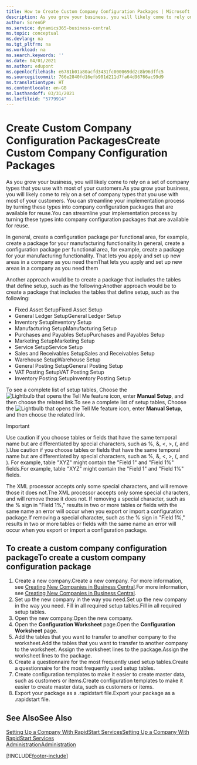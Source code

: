 ```yaml
---
title: How to Create Custom Company Configuration Packages | Microsoft Docs
description: As you grow your business, you will likely come to rely on a set of company types that you use with most of your customers. You can streamline your implementation process by turning these types into company configuration packages that are available for reuse.
author: SorenGP
ms.service: dynamics365-business-central
ms.topic: conceptual
ms.devlang: na
ms.tgt_pltfrm: na
ms.workload: na
ms.search.keywords: ''
ms.date: 04/01/2021
ms.author: edupont
ms.openlocfilehash: e6781b01a80acfd3431fc000069dd2c8b96dffc5
ms.sourcegitcommit: 766e2840fd16efb901d211d7fa64d96766ac99d9
ms.translationtype: HT
ms.contentlocale: en-GB
ms.lasthandoff: 03/31/2021
ms.locfileid: "5779914"
---
```

# <a name="create-custom-company-configuration-packages"></a><span data-ttu-id="a3eee-104">Create Custom Company Configuration Packages</span><span class="sxs-lookup"><span data-stu-id="a3eee-104">Create Custom Company Configuration Packages</span></span>
<span data-ttu-id="a3eee-105">As you grow your business, you will likely come to rely on a set of company types that you use with most of your customers.</span><span class="sxs-lookup"><span data-stu-id="a3eee-105">As you grow your business, you will likely come to rely on a set of company types that you use with most of your customers.</span></span> <span data-ttu-id="a3eee-106">You can streamline your implementation process by turning these types into company configuration packages that are available for reuse.</span><span class="sxs-lookup"><span data-stu-id="a3eee-106">You can streamline your implementation process by turning these types into company configuration packages that are available for reuse.</span></span>  

<span data-ttu-id="a3eee-107">In general, create a configuration package per functional area, for example, create a package for your manufacturing functionality.</span><span class="sxs-lookup"><span data-stu-id="a3eee-107">In general, create a configuration package per functional area, for example, create a package for your manufacturing functionality.</span></span> <span data-ttu-id="a3eee-108">That lets you apply and set up new areas in a company as you need them</span><span class="sxs-lookup"><span data-stu-id="a3eee-108">That lets you apply and set up new areas in a company as you need them</span></span>  

<span data-ttu-id="a3eee-109">Another approach would be to create a package that includes the tables that define setup, such as the following:</span><span class="sxs-lookup"><span data-stu-id="a3eee-109">Another approach would be to create a package that includes the tables that define setup, such as the following:</span></span>  

-   <span data-ttu-id="a3eee-110">Fixed Asset Setup</span><span class="sxs-lookup"><span data-stu-id="a3eee-110">Fixed Asset Setup</span></span>  
-   <span data-ttu-id="a3eee-111">General Ledger Setup</span><span class="sxs-lookup"><span data-stu-id="a3eee-111">General Ledger Setup</span></span>  
-   <span data-ttu-id="a3eee-112">Inventory Setup</span><span class="sxs-lookup"><span data-stu-id="a3eee-112">Inventory Setup</span></span>  
-   <span data-ttu-id="a3eee-113">Manufacturing Setup</span><span class="sxs-lookup"><span data-stu-id="a3eee-113">Manufacturing Setup</span></span>  
-   <span data-ttu-id="a3eee-114">Purchases and Payables Setup</span><span class="sxs-lookup"><span data-stu-id="a3eee-114">Purchases and Payables Setup</span></span>  
-   <span data-ttu-id="a3eee-115">Marketing Setup</span><span class="sxs-lookup"><span data-stu-id="a3eee-115">Marketing Setup</span></span>  
-   <span data-ttu-id="a3eee-116">Service Setup</span><span class="sxs-lookup"><span data-stu-id="a3eee-116">Service Setup</span></span>  
-   <span data-ttu-id="a3eee-117">Sales and Receivables Setup</span><span class="sxs-lookup"><span data-stu-id="a3eee-117">Sales and Receivables Setup</span></span>  
-   <span data-ttu-id="a3eee-118">Warehouse Setup</span><span class="sxs-lookup"><span data-stu-id="a3eee-118">Warehouse Setup</span></span>  
-   <span data-ttu-id="a3eee-119">General Posting Setup</span><span class="sxs-lookup"><span data-stu-id="a3eee-119">General Posting Setup</span></span>  
-   <span data-ttu-id="a3eee-120">VAT Posting Setup</span><span class="sxs-lookup"><span data-stu-id="a3eee-120">VAT Posting Setup</span></span>  
-   <span data-ttu-id="a3eee-121">Inventory Posting Setup</span><span class="sxs-lookup"><span data-stu-id="a3eee-121">Inventory Posting Setup</span></span>  

<span data-ttu-id="a3eee-122">To see a complete list of setup tables, Choose the ![Lightbulb that opens the Tell Me feature](media/ui-search/search_small.png "Tell me what you want to do") icon, enter **Manual Setup**, and then choose the related link.</span><span class="sxs-lookup"><span data-stu-id="a3eee-122">To see a complete list of setup tables, Choose the ![Lightbulb that opens the Tell Me feature](media/ui-search/search_small.png "Tell me what you want to do") icon, enter **Manual Setup**, and then choose the related link.</span></span>  

> [!IMPORTANT]
> <span data-ttu-id="a3eee-123">Use caution if you choose tables or fields that have the same temporal name but are differentiated by special characters, such as %, &, <, >, (, and ).</span><span class="sxs-lookup"><span data-stu-id="a3eee-123">Use caution if you choose tables or fields that have the same temporal name but are differentiated by special characters, such as %, &, <, >, (, and ).</span></span> <span data-ttu-id="a3eee-124">For example, table "XYZ" might contain the "Field 1" and "Field 1%" fields.</span><span class="sxs-lookup"><span data-stu-id="a3eee-124">For example, table "XYZ" might contain the "Field 1" and "Field 1%" fields.</span></span>
>
> <span data-ttu-id="a3eee-125">The XML processor accepts only some special characters, and will remove those it does not.</span><span class="sxs-lookup"><span data-stu-id="a3eee-125">The XML processor accepts only some special characters, and will remove those it does not.</span></span> <span data-ttu-id="a3eee-126">If removing a special character, such as the % sign in "Field 1%," results in two or more tables or fields with the same name an error will occur when you export or import a configuration package.</span><span class="sxs-lookup"><span data-stu-id="a3eee-126">If removing a special character, such as the % sign in "Field 1%," results in two or more tables or fields with the same name an error will occur when you export or import a configuration package.</span></span>

## <a name="to-create-a-custom-company-configuration-package"></a><span data-ttu-id="a3eee-127">To create a custom company configuration package</span><span class="sxs-lookup"><span data-stu-id="a3eee-127">To create a custom company configuration package</span></span>  
1.  <span data-ttu-id="a3eee-128">Create a new company.</span><span class="sxs-lookup"><span data-stu-id="a3eee-128">Create a new company.</span></span> <span data-ttu-id="a3eee-129">For more information, see [Creating New Companies in Business Central](about-new-company.md).</span><span class="sxs-lookup"><span data-stu-id="a3eee-129">For more information, see [Creating New Companies in Business Central](about-new-company.md).</span></span>  
3.  <span data-ttu-id="a3eee-130">Set up the new company in the way you need.</span><span class="sxs-lookup"><span data-stu-id="a3eee-130">Set up the new company in the way you need.</span></span> <span data-ttu-id="a3eee-131">Fill in all required setup tables.</span><span class="sxs-lookup"><span data-stu-id="a3eee-131">Fill in all required setup tables.</span></span>  
4.  <span data-ttu-id="a3eee-132">Open the new company.</span><span class="sxs-lookup"><span data-stu-id="a3eee-132">Open the new company.</span></span>
5. <span data-ttu-id="a3eee-133">Open the **Configuration Worksheet** page.</span><span class="sxs-lookup"><span data-stu-id="a3eee-133">Open the **Configuration Worksheet** page.</span></span>  
6.  <span data-ttu-id="a3eee-134">Add the tables that you want to transfer to another company to the worksheet.</span><span class="sxs-lookup"><span data-stu-id="a3eee-134">Add the tables that you want to transfer to another company to the worksheet.</span></span> <span data-ttu-id="a3eee-135">Assign the worksheet lines to the package.</span><span class="sxs-lookup"><span data-stu-id="a3eee-135">Assign the worksheet lines to the package.</span></span>  
7.  <span data-ttu-id="a3eee-136">Create a questionnaire for the most frequently used setup tables.</span><span class="sxs-lookup"><span data-stu-id="a3eee-136">Create a questionnaire for the most frequently used setup tables.</span></span>  
8.  <span data-ttu-id="a3eee-137">Create configuration templates to make it easier to create master data, such as customers or items.</span><span class="sxs-lookup"><span data-stu-id="a3eee-137">Create configuration templates to make it easier to create master data, such as customers or items.</span></span>  
9.  <span data-ttu-id="a3eee-138">Export your package as a .rapidstart file.</span><span class="sxs-lookup"><span data-stu-id="a3eee-138">Export your package as a .rapidstart file.</span></span>  

## <a name="see-also"></a><span data-ttu-id="a3eee-139">See Also</span><span class="sxs-lookup"><span data-stu-id="a3eee-139">See Also</span></span>  
[<span data-ttu-id="a3eee-140">Setting Up a Company With RapidStart Services</span><span class="sxs-lookup"><span data-stu-id="a3eee-140">Setting Up a Company With RapidStart Services</span></span>](admin-set-up-a-company-with-rapidstart.md)  
[<span data-ttu-id="a3eee-141">Administration</span><span class="sxs-lookup"><span data-stu-id="a3eee-141">Administration</span></span>](admin-setup-and-administration.md)


[!INCLUDE[footer-include](includes/footer-banner.md)]